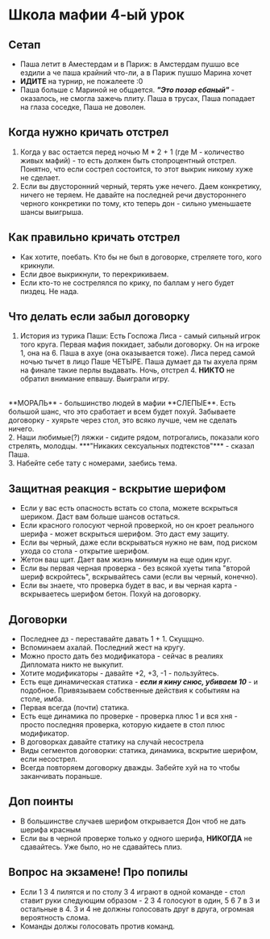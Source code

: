 # Школа мафии 4-ый урок

## Сетап
 - Паша летит в Аместердам и в Париж: в Амстердам пушшо все ездили а че паша крайний что-ли, а в Париж пушшо Марина хочет
 - **ИДИТЕ** на турнир, не пожалеете :0
 - Паша больше с Мариной не общается. ***"Это позор ебаный"*** - оказалось, не смогла зажечь плиту. Паша в трусах, Паша попадает на глаза соседке, Паша не доволен.

## Когда нужно кричать отстрел
 1. Когда у вас остается перед ночью M * 2 + 1 (где М - количество живых мафий) - то есть должен быть стопроцентный отстрел. 
Понятно, что если сострел состоится, то этот выкрик никому хуже не сделает.
 2. Если вы двусторонний черный, терять уже нечего. Даем конкретику, ничего не теряем. Не давайте на последней речи двустороннего черного конкретики по тому, кто теперь дон - сильно уменьшаете шансы выигрыша.

## Как правильно кричать отстрел
 - Как хотите, поебать. Кто бы не был в договорке, стреляете того, кого крикнули.
 - Если двое выкрикнули, то перекрикиваем.
 - Если кто-то не сострелялся по крику, по баллам у него будет пиздец. Не нада.

## Что делать если забыл договорку
1. История из турика Паши: 
Есть Госпожа Лиса - самый сильный игрок того круга. Первая мафия покидает, забыли договорку. Он на игроке 1, она на 6.
Паша в ахуе (она оказывается тоже). Лиса перед самой ночью тычет в лицо Паше ЧЕТЫРЕ. Паша думает да ты ахуела прям на финале такие перлы выдавать.
Ночь, отстрел 4. **НИКТО** не обратил внимание епвашу. Выиграли игру.
</br>
**МОРАЛЬ** - большинство людей в мафии **СЛЕПЫЕ**. Есть большой шанс, что это сработает и всем будет похуй. Забываете договорку - хуярьте через стол, это всяко лучше, чем не сделать ничего.
</br>
2. Наши любимые(?) ляжки - сидите рядом, потрогались, показали кого стрелять, молодцы. ***"Никаких сексуальных подтекстов"*** - сказал Паша.
</br> 
3. Набейте себе тату с номерами, заебись тема.

## Защитная реакция - вскрытие шерифом
 - Если у вас есть опасность встать со стола, можете вскрыться шериком. Даст вам больше шансов остаться.
 - Если красного голосуют черной проверкой, но он кроет реального шерифа - может вскрыться шерифом. Это даст ему защиту.
 - Если вы черный, даже если вскрываться нужно не вам, под риском ухода со стола - открытие шерифом.
 - Жетон ваш щит. Дает вам жизнь минимум на еще один круг.
 - Если вы первая черная проверка - без всякой хуеты типа "второй шериф вскройтесь", вскрывайтесь сами (если вы черный, конечно).
 - Если вы знаете, что проверка будет в вас, и вы черная карта - вскрываетесь шерифом бетон. Похуй на договорку.

## Договорки
 - Последнее дз - переставайте давать 1 + 1. Скущщно.
 - Вспоминаем ахалай. Последний жест на кругу.
 - Можно просто дать без модификатора - сейчас в реалиях Дипломата никто не выкупит.
 - Хотите модификаторы - давайте +2, +3, -1 - пользуйтесь.
 - Есть еще динамическая статика - ***если я кину снюс, убиваем 10*** - и подобное. Привязываем собственные действия к событиям на столе, имба.
 - Первая всегда (почти) статика.
 - Есть еще динамика по проверке - проверка плюс 1 и вся хня - просто последняя проверка, которую кидаете в стол плюс модификатор.
 - В договорках давайте статику на случай несострела
 - Виды сегментов договорки: статика, динамика, вскрытие шерифом, если несострел. 
 - Всегда повторяем договорку дважды. Забейте хуй на то чтобы заканчивать пораньше.

## Доп поинты
 - В большинстве случаев шерифом открывается Дон чтоб не дать шерифа красным
 - Если вы в черной проверке только у одного шерифа, **НИКОГДА** не сдавайтесь. Уже было, но не сдавайтесь плиз.

## Вопрос на экзамене! Про попилы
 - Если 1 3 4 пилятся и по столу 3 4 играют в одной команде - стол ставит руки следующим образом - 2 3 4 голосуют в один, 5 6 7 в 3 и остальные в 4. 3 и 4 не должны голосовать друг в друга, огромная вероятность слома.
 - Команды должы голосовать против команд.